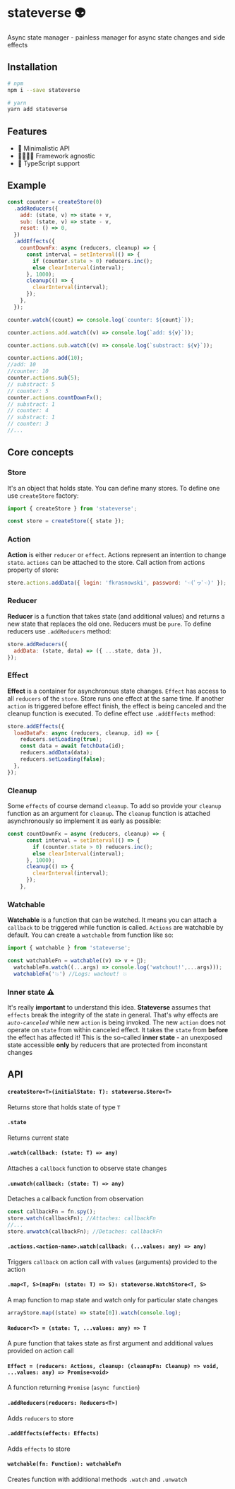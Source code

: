 # stateverse 👽

Async state manager - painless manager for async state changes and side effects

## Installation

```sh
# npm
npm i --save stateverse

# yarn
yarn add stateverse
```

## Features

- 👣 Minimalistic API
- 👨‍👩‍👧‍👦 Framework agnostic
- 🦾 TypeScript support

## Example

```js
const counter = createStore(0)
  .addReducers({
    add: (state, v) => state + v,
    sub: (state, v) => state - v,
    reset: () => 0,
  })
  .addEffects({
    countDownFx: async (reducers, cleanup) => {
      const interval = setInterval(() => {
        if (counter.state > 0) reducers.inc();
        else clearInterval(interval);
      }, 1000);
      cleanup(() => {
        clearInterval(interval);
      });
    },
  });

counter.watch((count) => console.log(`counter: ${count}`));

counter.actions.add.watch((v) => console.log(`add: ${v}`));

counter.actions.sub.watch((v) => console.log(`substract: ${v}`));

counter.actions.add(10);
//add: 10
//counter: 10
counter.actions.sub(5);
// substract: 5
// counter: 5
counter.actions.countDownFx();
// substract: 1
// counter: 4
// substract: 1
// counter: 3
//...
```

## Core concepts

### Store

It's an object that holds state. You can define many stores. To define one use `createStore` factory:

```js
import { createStore } from 'stateverse';

const store = createStore({ state });
```

### Action

**Action** is either `reducer` or `effect`. Actions represent an intention to change `state`. `actions` can be attached to the store. Call action from actions property of store:

```js
store.actions.addData({ login: 'fkrasnowski', password: '☜(ﾟヮﾟ☜)' });
```

### Reducer

**Reducer** is a function that takes state (and additional values) and returns a new state that replaces the old one. Reducers must be `pure`. To define reducers use `.addReducers` method:

```js
store.addReducers({
  addData: (state, data) => ({ ...state, data }),
});
```

### Effect

**Effect** is a container for asynchronous state changes. `Effect` has access to all `reducers` of the `store`. Store runs one effect at the same time. If another `action` is triggered before effect finish, the effect is being canceled and the cleanup function is executed. To define effect use `.addEffects` method:

```js
store.addEffects({
  loadDataFx: async (reducers, cleanup, id) => {
    reducers.setLoading(true);
    const data = await fetchData(id);
    reducers.addData(data);
    reducers.setLoading(false);
  },
});
```

### Cleanup

Some `effects` of course demand `cleanup`. To add so provide your `cleanup` function as an argument for `cleanup`. The `cleanup` function is attached asynchronously so implement it as early as possible:

```js
const countDownFx = async (reducers, cleanup) => {
      const interval = setInterval(() => {
        if (counter.state > 0) reducers.inc();
        else clearInterval(interval);
      }, 1000);
      cleanup(() => {
        clearInterval(interval);
      });
    },

```

### Watchable

**Watchable** is a function that can be watched. It means you can attach a `callback` to be triggered while function is called. `Actions` are watchable by default. You can create a `watchable` from function like so:

```js
import { watchable } from 'stateverse';

const watchableFn = watchable((v) => v + 👀);
  watchableFn.watch((...args) => console.log('watchout!',...args)));
  watchableFn('💥') //Logs: wachout! 💥
```

### Inner state ⚠

It's really **important** to understand this idea. **Stateverse** assumes that `effects` break the integrity of the state in general. That's why effects are _`auto-canceled`_ while new `action` is being invoked. The new `action` does not operate on `state` from within canceled effect. It takes the `state` from **before** the effect has affected it! This is the so-called **inner state** - an unexposed state accessible **only** by reducers that are protected from inconstant changes

## API

#### `createStore<T>(initialState: T): stateverse.Store<T>`

Returns store that holds state of type `T`

#### `.state`

Returns current state

#### `.watch(callback: (state: T) => any)`

Attaches a `callback` function to observe state changes

#### `.unwatch(callback: (state: T) => any)`

Detaches a callback function from observation

```js
const callbackFn = fn.spy();
store.watch(callbackFn); //Attaches: callbackFn
//...
store.unwatch(callbackFn); //Detaches: callbackFn
```

#### `.actions.<action-name>.watch(callback: (...values: any) => any)`

Triggers `callback` on action call with `values` (arguments) provided to the action

#### `.map<T, S>(mapFn: (state: T) => S): stateverse.WatchStore<T, S>`

A map function to map state and watch only for particular state changes

```js
arrayStore.map((state) => state[0]).watch(console.log);
```

#### `Reducer<T> = (state: T, ...values: any) => T`

A pure function that takes state as first argument and additional values provided on action call

#### `Effect = (reducers: Actions, cleanup: (cleanupFn: Cleanup) => void, ...values: any) => Promise<void>`

A function returning `Promise` (`async function`)

#### `.addReducers(reducers: Reducers<T>)`

Adds `reducers` to store

#### `.addEffects(effects: Effects)`

Adds `effects` to store

#### `watchable(fn: Function): watchableFn`

Creates function with additional methods `.watch` and `.unwatch`
